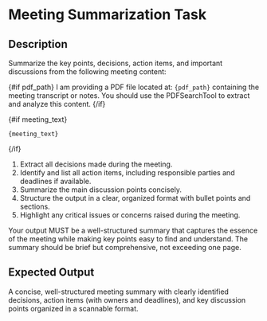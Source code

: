 # Meeting Summarization Task

## Description
Summarize the key points, decisions, action items, and important discussions from the following meeting content:

{#if pdf_path}
I am providing a PDF file located at: `{pdf_path}` containing the meeting transcript or notes. You should use the PDFSearchTool to extract and analyze this content.
{/if}

{#if meeting_text}
```
{meeting_text}
```
{/if}

1. Extract all decisions made during the meeting.
2. Identify and list all action items, including responsible parties and deadlines if available.
3. Summarize the main discussion points concisely.
4. Structure the output in a clear, organized format with bullet points and sections.
5. Highlight any critical issues or concerns raised during the meeting.

Your output MUST be a well-structured summary that captures the essence of the meeting while making key points easy to find and understand. The summary should be brief but comprehensive, not exceeding one page.

## Expected Output
A concise, well-structured meeting summary with clearly identified decisions, action items (with owners and deadlines), and key discussion points organized in a scannable format. 